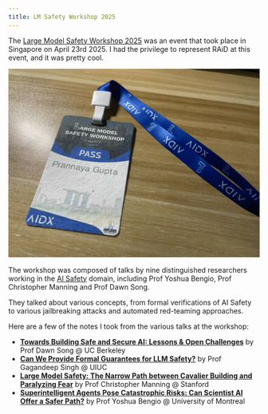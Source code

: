 ```yaml
---
title: LM Safety Workshop 2025
---
```

The [Large Model Safety Workshop 2025](https://lmxsafety.com/2025/index.html) was an event that took place in Singapore on April 23rd 2025. I had the privilege to represent RAiD at this event, and it was pretty cool.

![](lmxsafety-25-pass.jpg)

The workshop was composed of talks by nine distinguished researchers working in the [AI Safety](ai-safety.md) domain, including Prof Yoshua Bengio, Prof Christopher Manning and Prof Dawn Song.

They talked about various concepts, from formal verifications of AI Safety to various jailbreaking attacks and automated red-teaming approaches.

Here are a few of the notes I took from the various talks at the workshop:
- [**Towards Building Safe and Secure AI: Lessons & Open Challenges**](../talks/safe-secure-ai.md) by Prof Dawn Song @ UC Berkeley
- [**Can We Provide Formal Guarantees for LLM Safety?**](../talks/formal-guarantees.md) by Prof Gagandeep Singh @ UIUC
- [**Large Model Safety: The Narrow Path between Cavalier Building and Paralyzing Fear**](../talks/narrow-path.md) by Prof Christopher Manning @ Stanford
- [**Superintelligent Agents Pose Catastrophic Risks: Can Scientist AI Offer a Safer Path?**](../talks/scientist-ai.md) by Prof Yoshua Bengio @ University of Montreal